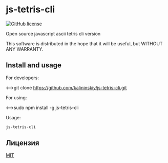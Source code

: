 # js-tetris-cli

[![GitHub license](https://img.shields.io/github/license/kalininskiy/bin2wav.svg?style=plastic)](https://github.com/kalininskiy/bin2wav/blob/master/LICENSE)

Open source javascript ascii tetris cli version

This software is distributed in the hope that it will be useful, but WITHOUT ANY WARRANTY.

## Install and usage

For developers:

<-->git clone https://github.com/kalininskiy/js-tetris-cli.git

For using:

<-->sudo npm install -g js-tetris-cli

Usage:

```bash
js-tetris-cli

```

## Лицензия

[MIT](https://github.com/kalininskiy/bin2wav/blob/master/LICENSE)
